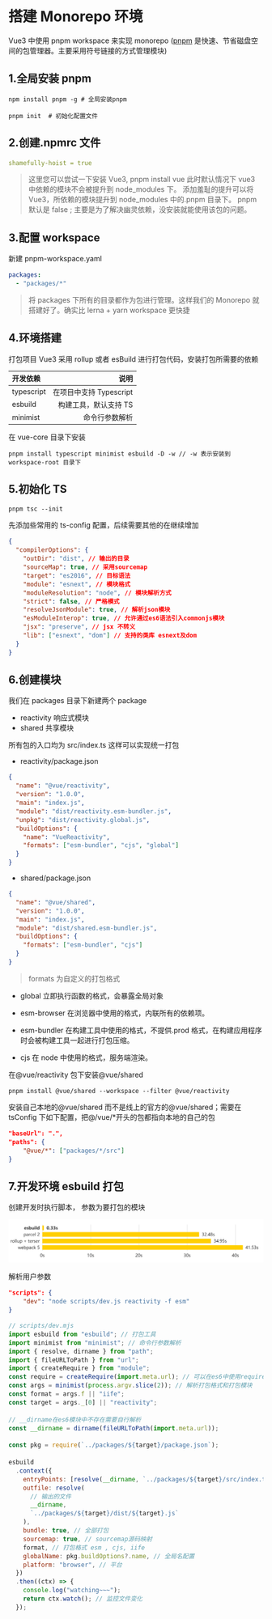 # 搭建 Monorepo 环境

Vue3 中使用 pnpm workspace 来实现 monorepo ([pnpm](https://pnpm.io/) 是快速、节省磁盘空间的包管理器。主要采用符号链接的方式管理模块)

## 1.全局安装 pnpm

```shell
npm install pnpm -g # 全局安装pnpm

pnpm init  # 初始化配置文件

```

## 2.创建.npmrc 文件

```yaml
shamefully-hoist = true
```

> 这里您可以尝试一下安装 Vue3, pnpm install vue 此时默认情况下 vue3 中依赖的模块不会被提升到 node_modules 下。 添加羞耻的提升可以将 Vue3，所依赖的模块提升到 node_modules 中的.pnpm 目录下。
> pnpm 默认是 false ; 主要是为了解决幽灵依赖，没安装就能使用该包的问题。

## 3.配置 workspace

新建 pnpm-workspace.yaml

```yaml
packages:
  - "packages/*"
```

> 将 packages 下所有的目录都作为包进行管理。这样我们的 Monorepo 就搭建好了。确实比 lerna + yarn workspace 更快捷

## 4.环境搭建

打包项目 Vue3 采用 rollup 或者 esBuild 进行打包代码，安装打包所需要的依赖

| 开发依赖   |                    说明 |
| :--------- | ----------------------: |
| typescript | 在项目中支持 Typescript |
| esbuild    |   构建工具，默认支持 TS |
| minimist   |          命令行参数解析 |

在 vue-core 目录下安装

```shell
pnpm install typescript minimist esbuild -D -w // -w 表示安装到 workspace-root 目录下
```

## 5.初始化 TS

```shell
pnpm tsc --init

```

先添加些常用的 ts-config 配置，后续需要其他的在继续增加

```JSON
{
  "compilerOptions": {
    "outDir": "dist", // 输出的目录
    "sourceMap": true, // 采用sourcemap
    "target": "es2016", // 目标语法
    "module": "esnext", // 模块格式
    "moduleResolution": "node", // 模块解析方式
    "strict": false, // 严格模式
    "resolveJsonModule": true, // 解析json模块
    "esModuleInterop": true, // 允许通过es6语法引入commonjs模块
    "jsx": "preserve", // jsx 不转义
    "lib": ["esnext", "dom"] // 支持的类库 esnext及dom
  }
}
```

## 6.创建模块

我们在 packages 目录下新建两个 package

- reactivity 响应式模块
- shared 共享模块

所有包的入口均为 src/index.ts 这样可以实现统一打包

- reactivity/package.json

```json
{
  "name": "@vue/reactivity",
  "version": "1.0.0",
  "main": "index.js",
  "module": "dist/reactivity.esm-bundler.js",
  "unpkg": "dist/reactivity.global.js",
  "buildOptions": {
    "name": "VueReactivity",
    "formats": ["esm-bundler", "cjs", "global"]
  }
}
```

- shared/package.json

```json
{
  "name": "@vue/shared",
  "version": "1.0.0",
  "main": "index.js",
  "module": "dist/shared.esm-bundler.js",
  "buildOptions": {
    "formats": ["esm-bundler", "cjs"]
  }
}
```

> formats 为自定义的打包格式

- global 立即执行函数的格式，会暴露全局对象

- esm-browser 在浏览器中使用的格式，内联所有的依赖项。

- esm-bundler 在构建工具中使用的格式，不提供.prod 格式，在构建应用程序时会被构建工具一起进行打包压缩。

- cjs 在 node 中使用的格式，服务端渲染。

在@vue/reactivity 包下安装@vue/shared

```shell
pnpm install @vue/shared --workspace --filter @vue/reactivity
```

安装自己本地的@vue/shared 而不是线上的官方的@vue/shared；需要在 tsConfig 下如下配置，把@/vue/\*开头的包都指向本地的自己的包

```json
"baseUrl": ".",
"paths": {
    "@vue/*": ["packages/*/src"]
}
```

## 7.开发环境 esbuild 打包

创建开发时执行脚本， 参数为要打包的模块

![esbuild](https://github.com/zuopf769/vue3-core/blob/main/doc/esbuild.png)

解析用户参数

```json
"scripts": {
    "dev": "node scripts/dev.js reactivity -f esm"
}

```

```js
// scripts/dev.mjs
import esbuild from "esbuild"; // 打包工具
import minimist from "minimist"; // 命令行参数解析
import { resolve, dirname } from "path";
import { fileURLToPath } from "url";
import { createRequire } from "module";
const require = createRequire(import.meta.url); // 可以在es6中使用require语法
const args = minimist(process.argv.slice(2)); // 解析打包格式和打包模块
const format = args.f || "iife";
const target = args._[0] || "reactivity";

// __dirname在es6模块中不存在需要自行解析
const __dirname = dirname(fileURLToPath(import.meta.url));

const pkg = require(`../packages/${target}/package.json`);

esbuild
  .context({
    entryPoints: [resolve(__dirname, `../packages/${target}/src/index.ts`)],
    outfile: resolve(
      // 输出的文件
      __dirname,
      `../packages/${target}/dist/${target}.js`
    ),
    bundle: true, // 全部打包
    sourcemap: true, // sourcemap源码映射
    format, // 打包格式 esm , cjs, iife
    globalName: pkg.buildOptions?.name, // 全局名配置
    platform: "browser", // 平台
  })
  .then((ctx) => {
    console.log("watching~~~");
    return ctx.watch(); // 监控文件变化
  });
```
